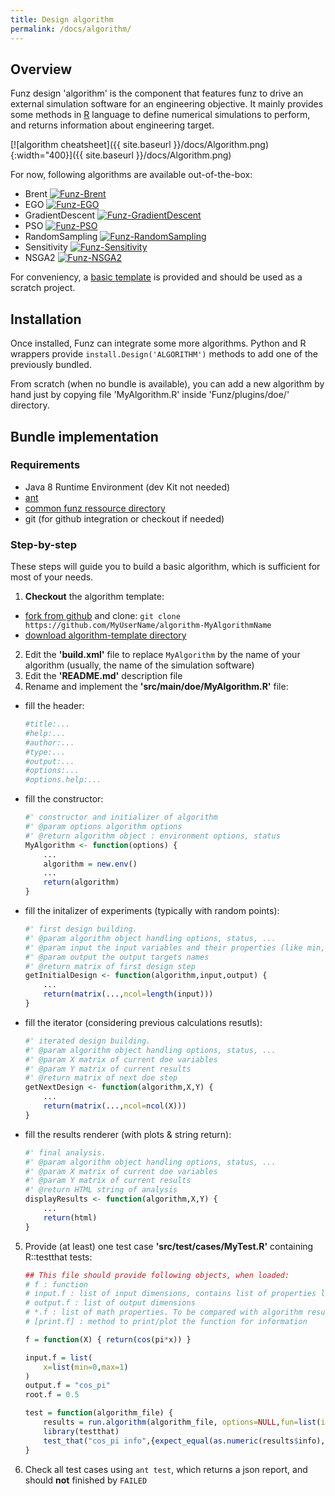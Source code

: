 ```yaml
---
title: Design algorithm
permalink: /docs/algorithm/
---
```


## Overview

Funz design 'algorithm' is the component that features funz to drive an external simulation software for an engineering objective.
It mainly provides some methods in [R](http://www.r-project.org) language to define numerical simulations to perform, and returns information about engineering target.

[![algorithm cheatsheet]({{ site.baseurl }}/docs/Algorithm.png){:width="400}]({{ site.baseurl }}/docs/Algorithm.png)

For now, following algorithms are available out-of-the-box:

* Brent [![Funz-Brent](https://github.com/Funz/algorithm-Brent/actions/workflows/ant.yml/badge.svg)](https://github.com/Funz/algorithm-Brent/)
* EGO [![Funz-EGO](https://github.com/Funz/algorithm-EGO/actions/workflows/ant.yml/badge.svg)](https://github.com/Funz/algorithm-EGO/)
* GradientDescent [![Funz-GradientDescent](https://github.com/Funz/algorithm-GradientDescent/actions/workflows/ant.yml/badge.svg)](https://github.com/Funz/algorithm-GradientDescent/)
* PSO [![Funz-PSO](https://github.com/Funz/algorithm-PSO/actions/workflows/ant.yml/badge.svg)](https://github.com/Funz/algorithm-PSO/)
* RandomSampling [![Funz-RandomSampling](https://github.com/Funz/algorithm-RandomSampling/actions/workflows/ant.yml/badge.svg)](https://github.com/Funz/algorithm-RandomSampling/)
* Sensitivity [![Funz-Sensitivity](https://github.com/Funz/algorithm-Sensitivity/actions/workflows/ant.yml/badge.svg)](https://github.com/Funz/algorithm-Sensitivity/)
* NSGA2 [![Funz-NSGA2](https://github.com/Funz/algorithm-NSGA2/actions/workflows/ant.yml/badge.svg)](https://github.com/Funz/algorithm-NSGA2/)

For conveniency, a [basic template](https://github.com/Funz/algorithm-template) is provided and should be used as a scratch project.


## Installation

Once installed, Funz can integrate some more algorithms. 
Python and R wrappers provide `install.Design('ALGORITHM')` methods to add one of the previously bundled.

From scratch (when no bundle is available), you can add a new algorithm by hand just by copying file 'MyAlgorithm.R' inside 'Funz/plugins/doe/' directory.


## Bundle implementation

### Requirements

* Java 8 Runtime Environment (dev Kit not needed)
* [ant](http://ftp.heanet.ie/mirrors/www.apache.org/dist//ant/binaries/apache-ant-1.10.6-bin.zip)
* [common funz ressource directory](https://github.com/Funz/funz-profile/archive/master.zip)
* git (for github integration or checkout if needed)

### Step-by-step

These steps will guide you to build a basic algorithm, which is sufficient for most of your needs.

1. __Checkout__ the algorithm template: 
  * [fork from github](https://github.com/Funz/algorithmn-template/generate) and clone: `git clone https://github.com/MyUserName/algorithm-MyAlgorithmName`
  * [download algorithm-template directory](https://github.com/Funz/algorithm-template/archive/master.zip)
2. Edit the __'build.xml'__ file to replace `MyAlgorithm` by the name of your algorithm (usually, the name of the simulation software)
3. Edit the __'README.md'__ description file
4. Rename and implement the __'src/main/doe/MyAlgorithm.R'__ file:
  * fill the header:
    ```r
    #title:...
    #help:...
    #author:...
    #type:...
    #output:...
    #options:...
    #options.help:...
    ```
  * fill the constructor:
    ```r
    #' constructor and initializer of algorithm
    #' @param options algorithm options
    #' @return algorithm object : environment options, status
    MyAlgorithm <- function(options) {
        ...
        algorithm = new.env()
        ...
        return(algorithm)
    }
    ```
  * fill the initalizer of experiments (typically with random points):
    ```r
    #' first design building.
    #' @param algorithm object handling options, status, ...
    #' @param input the input variables and their properties (like min, max)
    #' @param output the output targets names
    #' @return matrix of first design step
    getInitialDesign <- function(algorithm,input,output) {
        ...
        return(matrix(...,ncol=length(input)))
    }
    ```
  * fill the iterator (considering previous calculations resutls):
    ```r
    #' iterated design building.
    #' @param algorithm object handling options, status, ...
    #' @param X matrix of current doe variables
    #' @param Y matrix of current results
    #' @return matrix of next doe step
    getNextDesign <- function(algorithm,X,Y) {
        ...
        return(matrix(...,ncol=ncol(X)))
    }
    ```
  * fill the results renderer (with plots & string return):
    ```r
    #' final analysis.
    #' @param algorithm object handling options, status, ...
    #' @param X matrix of current doe variables
    #' @param Y matrix of current results
    #' @return HTML string of analysis
    displayResults <- function(algorithm,X,Y) {
        ...
        return(html)
    }
    ```
5. Provide (at least) one test case __'src/test/cases/MyTest.R'__ containing R::testthat tests:
    ```r
    ## This file should provide following objects, when loaded:
    # f : function
    # input.f : list of input dimensions, contains list of properties like lower & upper bounds of each dimensions
    # output.f : list of output dimensions
    # *.f : list of math properties. To be compared with algorithm results
    # [print.f] : method to print/plot the function for information
    
    f = function(X) { return(cos(pi*x)) }
    
    input.f = list(
        x=list(min=0,max=1)
    )
    output.f = "cos_pi"
    root.f = 0.5
    
    test = function(algorithm_file) {
        results = run.algorithm(algorithm_file, options=NULL,fun=list(input=input.f,output=output.f,fun=f))
        library(testthat)
        test_that("cos_pi info",{expect_equal(as.numeric(results$info),root.f,tolerance = .0001)})
    }
    ```
6. Check all test cases using `ant test`, which returns a json report, and should __not__ finished by `FAILED`
